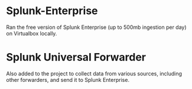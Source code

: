 # Splunk-Enterprise

Ran the free version of Splunk Enterprise (up to 500mb ingestion per day) on Virtualbox locally.







# Splunk Universal Forwarder
Also added to the project to collect data from various sources, including other forwarders, and send it to Splunk Enterprise.
